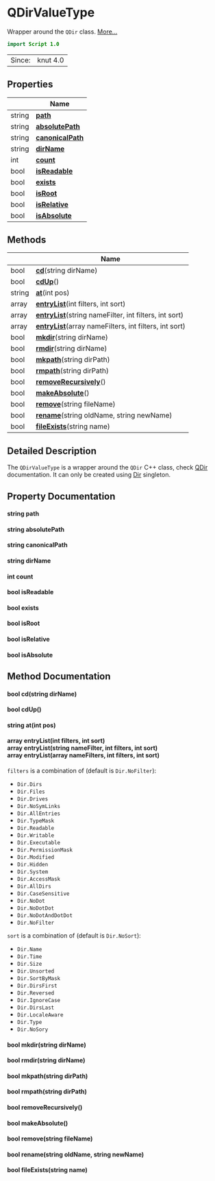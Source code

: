 # QDirValueType

Wrapper around the `QDir` class. [More...](#detailed-description)

```qml
import Script 1.0
```

<table>
<tr><td>Since:</td><td>knut 4.0</td></tr>
</table>

## Properties

| | Name |
|-|-|
|string|**[path](#path)**|
|string|**[absolutePath](#absolutePath)**|
|string|**[canonicalPath](#canonicalPath)**|
|string|**[dirName](#dirName)**|
|int|**[count](#count)**|
|bool|**[isReadable](#isReadable)**|
|bool|**[exists](#exists)**|
|bool|**[isRoot](#isRoot)**|
|bool|**[isRelative](#isRelative)**|
|bool|**[isAbsolute](#isAbsolute)**|

## Methods

| | Name |
|-|-|
|bool |**[cd](#cd)**(string dirName)|
|bool |**[cdUp](#cdUp)**()|
|string |**[at](#at)**(int pos)|
|array<string> |**[entryList](#entryList)**(int filters, int sort)|
|array<string> |**[entryList](#entryList)**(string nameFilter, int filters, int sort)|
|array<string> |**[entryList](#entryList)**(array<string> nameFilters, int filters, int sort)|
|bool |**[mkdir](#mkdir)**(string dirName)|
|bool |**[rmdir](#rmdir)**(string dirName)|
|bool |**[mkpath](#mkpath)**(string dirPath)|
|bool |**[rmpath](#rmpath)**(string dirPath)|
|bool |**[removeRecursively](#removeRecursively)**()|
|bool |**[makeAbsolute](#makeAbsolute)**()|
|bool |**[remove](#remove)**(string fileName)|
|bool |**[rename](#rename)**(string oldName, string newName)|
|bool |**[fileExists](#fileExists)**(string name)|

## Detailed Description

The `QDirValueType` is a wrapper around the `QDir` C++ class, check [QDir](https://doc.qt.io/qt-5/qdir.html)
documentation. It can only be created using [Dir](dir.md) singleton.

## Property Documentation

#### <a name="path"></a>string **path**

#### <a name="absolutePath"></a>string **absolutePath**

#### <a name="canonicalPath"></a>string **canonicalPath**

#### <a name="dirName"></a>string **dirName**

#### <a name="count"></a>int **count**

#### <a name="isReadable"></a>bool **isReadable**

#### <a name="exists"></a>bool **exists**

#### <a name="isRoot"></a>bool **isRoot**

#### <a name="isRelative"></a>bool **isRelative**

#### <a name="isAbsolute"></a>bool **isAbsolute**

## Method Documentation

#### <a name="cd"></a>bool **cd**(string dirName)

#### <a name="cdUp"></a>bool **cdUp**()

#### <a name="at"></a>string **at**(int pos)

#### <a name="entryList"></a>array<string> **entryList**(int filters, int sort)<br/>array<string> **entryList**(string nameFilter, int filters, int sort)<br/>array<string> **entryList**(array<string> nameFilters, int filters, int sort)

`filters` is a combination of (default is `Dir.NoFilter`):

- `Dir.Dirs`
- `Dir.Files`
- `Dir.Drives`
- `Dir.NoSymLinks`
- `Dir.AllEntries`
- `Dir.TypeMask`
- `Dir.Readable`
- `Dir.Writable`
- `Dir.Executable`
- `Dir.PermissionMask`
- `Dir.Modified`
- `Dir.Hidden`
- `Dir.System`
- `Dir.AccessMask`
- `Dir.AllDirs`
- `Dir.CaseSensitive`
- `Dir.NoDot`
- `Dir.NoDotDot`
- `Dir.NoDotAndDotDot`
- `Dir.NoFilter`

`sort` is a combination of (default is `Dir.NoSort`):

- `Dir.Name`
- `Dir.Time`
- `Dir.Size`
- `Dir.Unsorted`
- `Dir.SortByMask`
- `Dir.DirsFirst`
- `Dir.Reversed`
- `Dir.IgnoreCase`
- `Dir.DirsLast`
- `Dir.LocaleAware`
- `Dir.Type`
- `Dir.NoSory`

#### <a name="mkdir"></a>bool **mkdir**(string dirName)

#### <a name="rmdir"></a>bool **rmdir**(string dirName)

#### <a name="mkpath"></a>bool **mkpath**(string dirPath)

#### <a name="rmpath"></a>bool **rmpath**(string dirPath)

#### <a name="removeRecursively"></a>bool **removeRecursively**()

#### <a name="makeAbsolute"></a>bool **makeAbsolute**()

#### <a name="remove"></a>bool **remove**(string fileName)

#### <a name="rename"></a>bool **rename**(string oldName, string newName)

#### <a name="fileExists"></a>bool **fileExists**(string name)
